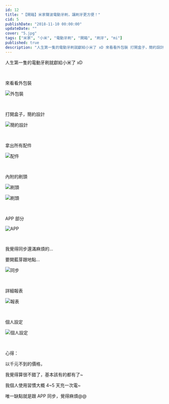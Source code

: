 ```yaml
---
id: 12
title: "【開箱】米家聲波電動牙刷，讓刷牙更方便！"
cid: 5
publishDate: "2018-11-10 00:00:00"
updateDate: ""
cover: "5.jpg"
tags: ["米家", "小米", "電動牙刷", "開箱", "刷牙", "mi"]
published: true
description: "人生第一隻的電動牙刷就獻給小米了 xD 來看看外包裝 打開盒子，簡約設計"
---
```


人生第一隻的電動牙刷就獻給小米了 xD

<br/>

來看看外包裝

![外包裝](1.jpg)

<br/>

打開盒子，簡約設計

![簡約設計](2.jpg)

<br/>

拿出所有配件

![配件](3.jpg)

<br/>

內附的刷頭

![刷頭](4.jpg)

![刷頭](5.jpg)

<br/>

APP 部分

![APP](6.jpg)

<br/>

我覺得同步還滿麻煩的…

要開藍芽跟地點…

![同步](7.jpg)

<br/>

詳細報表

![報表](8.jpg)

<br/>

個人設定

![個人設定](9.jpg)

<br/>

心得：

以千元不到的價格，

我覺得算很不錯了，基本該有的都有了~

我個人使用習慣大概 4~5 天充一次電~

唯一缺點就是跟 APP 同步，覺得麻煩@@
